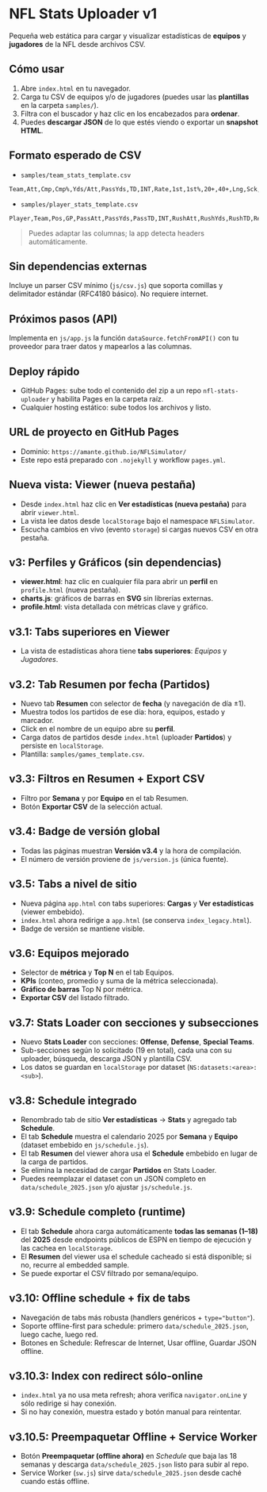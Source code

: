 # NFL Stats Uploader v1

Pequeña web estática para cargar y visualizar estadísticas de **equipos** y **jugadores** de la NFL desde archivos CSV.

## Cómo usar
1. Abre `index.html` en tu navegador.
2. Carga tu CSV de equipos y/o de jugadores (puedes usar las **plantillas** en la carpeta `samples/`).
3. Filtra con el buscador y haz clic en los encabezados para **ordenar**.
4. Puedes **descargar JSON** de lo que estés viendo o exportar un **snapshot HTML**.

## Formato esperado de CSV
- `samples/team_stats_template.csv`
```
Team,Att,Cmp,Cmp%,Yds/Att,PassYds,TD,INT,Rate,1st,1st%,20+,40+,Lng,Sck,SckY
```
- `samples/player_stats_template.csv`
```
Player,Team,Pos,GP,PassAtt,PassYds,PassTD,INT,RushAtt,RushYds,RushTD,Rec,RecYds,RecTD,Tackles,Sacks,DefINT,FantasyPts
```

> Puedes adaptar las columnas; la app detecta headers automáticamente.

## Sin dependencias externas
Incluye un parser CSV mínimo (`js/csv.js`) que soporta comillas y delimitador estándar (RFC4180 básico). No requiere internet.

## Próximos pasos (API)
Implementa en `js/app.js` la función `dataSource.fetchFromAPI()` con tu proveedor para traer datos y mapearlos a las columnas.

## Deploy rápido
- GitHub Pages: sube todo el contenido del zip a un repo `nfl-stats-uploader` y habilita Pages en la carpeta raíz.
- Cualquier hosting estático: sube todos los archivos y listo.

## URL de proyecto en GitHub Pages
- Dominio: `https://amante.github.io/NFLSimulator/`
- Este repo está preparado con `.nojekyll` y workflow `pages.yml`.

## Nueva vista: Viewer (nueva pestaña)
- Desde `index.html` haz clic en **Ver estadísticas (nueva pestaña)** para abrir `viewer.html`.
- La vista lee datos desde `localStorage` bajo el namespace `NFLSimulator`.
- Escucha cambios en vivo (evento `storage`) si cargas nuevos CSV en otra pestaña.

## v3: Perfiles y Gráficos (sin dependencias)
- **viewer.html**: haz clic en cualquier fila para abrir un **perfil** en `profile.html` (nueva pestaña).
- **charts.js**: gráficos de barras en **SVG** sin librerías externas.
- **profile.html**: vista detallada con métricas clave y gráfico.

## v3.1: Tabs superiores en Viewer
- La vista de estadísticas ahora tiene **tabs superiores**: _Equipos_ y _Jugadores_.

## v3.2: Tab Resumen por fecha (Partidos)
- Nuevo tab **Resumen** con selector de **fecha** (y navegación de día ±1).
- Muestra todos los partidos de ese día: hora, equipos, estado y marcador.
- Click en el nombre de un equipo abre su **perfil**.
- Carga datos de partidos desde `index.html` (uploader **Partidos**) y persiste en `localStorage`.
- Plantilla: `samples/games_template.csv`.

## v3.3: Filtros en Resumen + Export CSV
- Filtro por **Semana** y por **Equipo** en el tab Resumen.
- Botón **Exportar CSV** de la selección actual.

## v3.4: Badge de versión global
- Todas las páginas muestran **Versión v3.4** y la hora de compilación.
- El número de versión proviene de `js/version.js` (única fuente).

## v3.5: Tabs a nivel de sitio
- Nueva página `app.html` con tabs superiores: **Cargas** y **Ver estadísticas** (viewer embebido).
- `index.html` ahora redirige a `app.html` (se conserva `index_legacy.html`).
- Badge de versión se mantiene visible.

## v3.6: Equipos mejorado
- Selector de **métrica** y **Top N** en el tab Equipos.
- **KPIs** (conteo, promedio y suma de la métrica seleccionada).
- **Gráfico de barras** Top N por métrica.
- **Exportar CSV** del listado filtrado.

## v3.7: Stats Loader con secciones y subsecciones
- Nuevo **Stats Loader** con secciones: **Offense**, **Defense**, **Special Teams**.
- Sub-secciones según lo solicitado (19 en total), cada una con su uploader, búsqueda, descarga JSON y plantilla CSV.
- Los datos se guardan en `localStorage` por dataset (`NS:datasets:<area>:<sub>`).

## v3.8: Schedule integrado
- Renombrado tab de sitio **Ver estadísticas** → **Stats** y agregado tab **Schedule**.
- El tab **Schedule** muestra el calendario 2025 por **Semana** y **Equipo** (dataset embebido en `js/schedule.js`).
- El tab **Resumen** del viewer ahora usa el **Schedule** embebido en lugar de la carga de partidos.
- Se elimina la necesidad de cargar **Partidos** en Stats Loader.
- Puedes reemplazar el dataset con un JSON completo en `data/schedule_2025.json` y/o ajustar `js/schedule.js`.

## v3.9: Schedule completo (runtime)
- El tab **Schedule** ahora carga automáticamente **todas las semanas (1–18)** del **2025** desde endpoints públicos de ESPN en tiempo de ejecución y las cachea en `localStorage`.
- El **Resumen** del viewer usa el schedule cacheado si está disponible; si no, recurre al embedded sample.
- Se puede exportar el CSV filtrado por semana/equipo.

## v3.10: Offline schedule + fix de tabs
- Navegación de tabs más robusta (handlers genéricos + `type="button"`).
- Soporte offline-first para schedule: primero `data/schedule_2025.json`, luego cache, luego red.
- Botones en Schedule: Refrescar de Internet, Usar offline, Guardar JSON offline.

## v3.10.3: Index con redirect sólo-online
- `index.html` ya no usa meta refresh; ahora verifica `navigator.onLine` y sólo redirige si hay conexión.
- Si no hay conexión, muestra estado y botón manual para reintentar.

## v3.10.5: Preempaquetar Offline + Service Worker
- Botón **Preempaquetar (offline ahora)** en *Schedule* que baja las 18 semanas y descarga `data/schedule_2025.json` listo para subir al repo.
- Service Worker (`sw.js`) sirve `data/schedule_2025.json` desde caché cuando estás offline.

